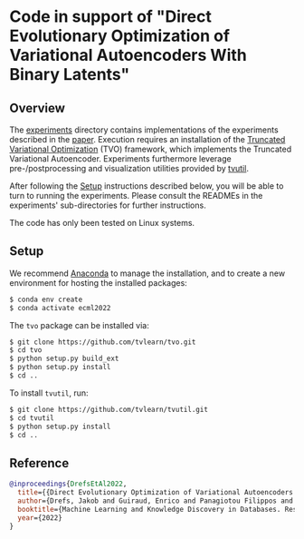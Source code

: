 # Code in support of "Direct Evolutionary Optimization of Variational Autoencoders With Binary Latents"

## Overview

The [experiments](./experiments) directory contains implementations of the experiments described in the [paper](https://2022.ecmlpkdd.org/wp-content/uploads/2022/09/sub_1229.pdf). Execution requires an installation of the [Truncated Variational Optimization](https://github.com/tvlearn/tvo) (TVO) framework, which implements the Truncated Variational Autoencoder. Experiments furthermore leverage pre-/postprocessing and visualization utilities provided by [tvutil](https://github.com/tvlearn/tvutil).

After following the [Setup](#setup) instructions described below, you will be able to turn to running the experiments. Please consult the READMEs in the experiments' sub-directories for further instructions.

The code has only been tested on Linux systems.


## Setup
We recommend [Anaconda](https://www.anaconda.com/) to manage the installation, and to create a new environment for hosting the installed packages:

```bash
$ conda env create
$ conda activate ecml2022
```

The `tvo` package can be installed via:

```bash
$ git clone https://github.com/tvlearn/tvo.git
$ cd tvo
$ python setup.py build_ext
$ python setup.py install
$ cd ..
```

To install `tvutil`, run:

```bash
$ git clone https://github.com/tvlearn/tvutil.git
$ cd tvutil
$ python setup.py install
$ cd ..
```

## Reference

```bibtex
@inproceedings{DrefsEtAl2022,
  title={{Direct Evolutionary Optimization of Variational Autoencoders With Binary Latents}},
  author={Drefs, Jakob and Guiraud, Enrico and Panagiotou Filippos and J{\"o}rg L{\"u}cke},
  booktitle={Machine Learning and Knowledge Discovery in Databases. Research Track, accepted},
  year={2022}
}
```
